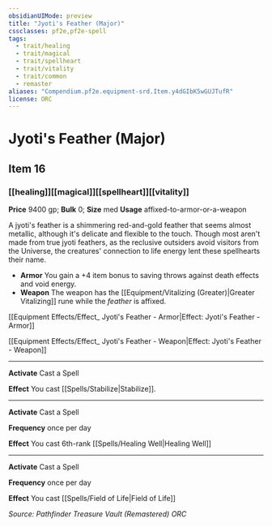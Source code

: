 ```yaml
---
obsidianUIMode: preview
title: "Jyoti's Feather (Major)"
cssclasses: pf2e,pf2e-spell
tags:
  - trait/healing
  - trait/magical
  - trait/spellheart
  - trait/vitality
  - trait/common
  - remaster
aliases: "Compendium.pf2e.equipment-srd.Item.y4dGIbK5wGUJTufR"
license: ORC
---
```

# Jyoti's Feather (Major)
## Item 16
### [[healing]][[magical]][[spellheart]][[vitality]]


**Price** 9400 gp; 
**Bulk** 0; **Size** med
**Usage** affixed-to-armor-or-a-weapon

A jyoti's feather is a shimmering red-and-gold feather that seems almost metallic, although it's delicate and flexible to the touch. Though most aren't made from true jyoti feathers, as the reclusive outsiders avoid visitors from the Universe, the creatures' connection to life energy lent these spellhearts their name.

*   **Armor** You gain a +4 item bonus to saving throws against death effects and void energy.
*   **Weapon** The weapon has the [[Equipment/Vitalizing (Greater)|Greater Vitalizing]] rune while the _feather_ is affixed.

[[Equipment Effects/Effect_ Jyoti's Feather - Armor|Effect: Jyoti's Feather - Armor]]

[[Equipment Effects/Effect_ Jyoti's Feather - Weapon|Effect: Jyoti's Feather - Weapon]]

* * *

**Activate** Cast a Spell

**Effect** You cast [[Spells/Stabilize|Stabilize]].

* * *

**Activate** Cast a Spell

**Frequency** once per day

**Effect** You cast 6th-rank [[Spells/Healing Well|Healing Well]]

* * *

**Activate** Cast a Spell

**Frequency** once per day

**Effect** You cast [[Spells/Field of Life|Field of Life]]

*Source: Pathfinder Treasure Vault (Remastered)*
*ORC*